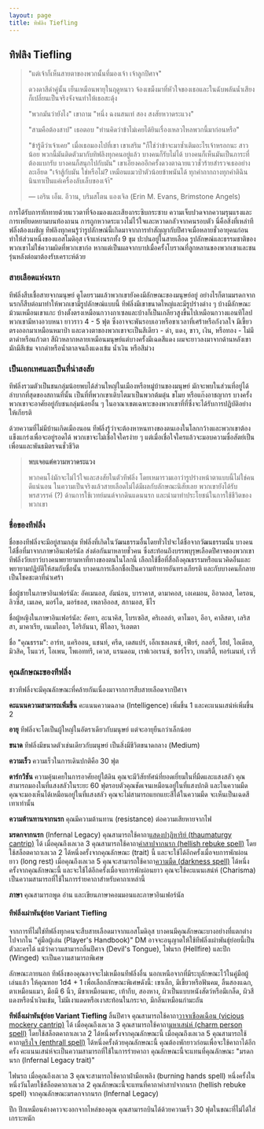 ```yaml
---
layout: page
title: ทิฟลิง Tiefling
---
```

## <a name="tiefling">ทิฟลิง Tiefling</a>

> "แต่เจ้าก็เห็นสายตาของพวกนั้นที่มองเจ้า เจ้าลูกปีศาจ"
>
> ดวงดาสีดำคู่นั้น เย็นเหมือนพายุในฤดูหนาว จ้องเขม็งมาที่หัวใจของเธอและในฉับพลันน้ำเสียงก็เปลี่ยนเป็นจริงจังจนทำให้เธอสะดุ้ง
>
> "พวกมันว่ายังไง" เขาถาม "หนึ่ง ฉงนสนเท่ สอง สงสัยหวาดระแวง"
>
> "สามคือต้องสาป" เธอตอบ "ท่านคิดว่าข้าไม่เคยได้ยินเรื่องเหลวไหลพวกนี้มาก่อนหรือ"
>
> "ข้ารู้ดีว่าเจ้าเคย" เมื่อเธอมองไปที่เขา เขาเสริม "ก็ใช่ว่าข้าจะมาซ้ำเติมอะไรเจ้าหรอกนะ สาวน้อย พวกนี้มันติดตัวมากับทิฟลิงทุกคนอยู่แล้ว บางคนก็รับไม่ได้ บางคนก็เห็นมันเป็นภาระที่ต้องแบกรับ บางคนก็สนุกไปกับมัน" เขาเอียงคออีกครั้งดวงตาฉายแววชั่วร้ายสำรวจเธออย่างละเอียด "เจ้าสู้กับมัน ใช่หรือไม่? เหมือนแมวป่าตัวน้อยข้าพนันได้ ทุกคำถากถางทุกคำติฉินนินทาเป็นแค่เครื่องลับเล็บของเจ้า้"
>
> — เอริน เอ็ม. อีวาน, บริมสโตน แองเจิล (Erin M. Evans, Brimstone Angels)

การได้รับการทักทายด้วยแววตาที่จ้องมองและเสียงกระซิบกระซาบ ความเจ็บปวดจากความรุนแรงและการเหยียดหยามบนท้องถนน การถูกหวาดระแวงไม่ไว้ใจและหวาดกลัวจากคนรอบตัว นี่คือสิ่งที่เหล่าทีฟลิ่งต้องเผชิญ ทีฟลิงทุกคนรู้ว่ารูปลักษณ์นี้เกิดมาจากการทำสัญญากับปีศาจเมื่อหลายชั่วอายุคนก่อน ทำให้ส่วนหนึ่งของแอสโมดิอุส เจ้าแห่งนรกทั้ง 9 ขุม ปะปนอยู่ในสายเลือด รูปลักษณ์และธรรมชาติของพวกเขาไม่ใช่ความผิดที่พวกเขาก่อ หากแต่เป็นผลจากบาปเมื่อครั้งโบราณที่ลูกหลานของพวกเขาและชนรุ่นหลังต่อมาต้องรับเคราะห์ด้วย

### สายเลือดแห่งนรก

ทีฟลิ่งสืบเชื้อสายจากมนุษย์ ดูโดยรวมแล้วพวกเขายังคงมีลักษณะของมนุษย์อยู่ อย่างไรก็ตามมรดกจากนรกก็สืบต่อมาทำให้พวกเขามีรูปลักษณ์แบบนี้ ทีฟลิ่งมีเขาขนาดใหญ่และมีรูปร่างต่าง ๆ บ้างมีลักษณะม้วนเหมือนเขาแกะ บ้างตั้งตรงเหมือนกวางกาเซลและบ้างก็เป็นเกลียวสูงขึ้นไปเหมือนกวางแอนทิโลป พวกเขามีหางอวบหนา ยาวราว 4 - 5 ฟุต ซึ่งอาจจะพันรอบเอวหรือขาเวลาที่เศร้าหรือกังวลใจ มีเขี้ยวตรงออกมาเหมือนหมาป่า และดวงตาของพวกเขาจะเป็นสีเดียว - ดำ, แดง, ขาว, เงิน, หรือทอง - ไม่มีตาดำหรือแก้วตา สีผิวหลากหลายเหมือนมนุษย์แต่บางครั้งมีเฉดสีแดง ผมจะยาวลงมาจากด้านหลังเขา มักมีสีเข้ม จากดำหรือน้ำตาลจนถึงแดงเข้ม น้ำเงิน หรือสีม่วง

### เป็นเอกเทศและเป็นที่น่าสงสัย

ทีฟลิ่งรวมตัวเป็นชนกลุ่มน้อยพบได้ส่วนใหญ่ในเมืองหรือหมู่บ้านของมนุษย์ มักจะพบในส่วนที่อยู่ได้ลำบากที่สุดของสถานที่นั้น เป็นที่ที่พวกเขาเติบโตมาเป็นพวกต้มตุ๋น ขโมย หรือแก๊งอาชญากร บางครั้งพวกเขาจะอาศัยอยู่กับชนกลุ่มน้อยอื่น ๆ ในอาณาเขตเฉพาะของพวกเขาที่ที่ซึ่งจะได้รับการปฏิบัติอย่างให้เกียรติ

ด้วยความที่ไม่มีบ้านเกิดเมืองนอน ทีฟลิ่งรู้ว่าจะต้องหาหนทางของตนเองในโลกกว้างและพวกเขาต้องแข็งแกร่งเพื่อจะอยู่รอดได้ พวกเขาจะไม่เชื่อใจใครง่าย ๆ แต่เมื่อเชื่อใจใครแล้วจะมอบความซื่อสัตย์เป็นเพื่อนและพันธมิตรจนชั่วชีวิต

> **พบเจอแต่ความหวาดระแวง**
>
> พวกคนโง่มักจะไม่ไว้ใจและสงสัยในตัวทีฟลิ่ง โดยเหมารวมเอาว่ารูปร่างหน้าตาแบบนี้ไม่ใช่คนดีแน่นอน ในความเป็นจริงแล้วสายเลือดไม่ได้มีผลกับลักษณะนิสัยเลย พวกเขายังได้รับพรสวรรค์ (?) ด้านการใช้เวทย์มนต์จากดินแดนนรก และนำมาทำประโยชน์ในการใช้ชีวิตของพวกเขา

### ชื่อของทีฟลิ่ง

ชื่อของทีฟลิ่งจะมีอยู่สามกลุ่ม ทีฟลิ่งที่เกิดในวัฒนธรรมอื่นโดยทั่วไปจะได้ชื่อจากวัฒนธรรมนั้น บางคนได้ชื่อที่มาจากภาษาอินเฟอร์นัล ส่งต่อกันมาหลายชั่วคน ซึ่งสะท้อนถึงบรรพบุรุษเลือดปีศาจของพวกเขา ทีฟลิ่งวัยเยาว์บางคนพยายามหาที่ทางของตนในโลกนี้ เลือกใช้ชื่อที่สื่อถึงคุณธรรมหรือแนวคิดอื่นและพยายามปฏิบัติให้สมกับชื่อนั้น บางคนการเลือกชื่อเป็นความท้าทายอันทรงเกียรติ และกับบางคนก็กลายเป็นโชคชะตาที่น่าเศร้า

ชื่อผู้ชายในภาษาอินเฟอร์นัล: อัคเมนอส, อัมน่อน, บาราคาส, ดามาคอส, เอเคมอน, อิอาดอส, ไครอน, ลิวซิส, เมเลค, มอร์ได, มอร์ธอส, เพลาอิออส, สกามอส, ธีไร

ชื่อผู้หญิงในภาษาอินเฟอร์นัล: อัคทา, อะนาคิส, ไบรเซอิส, คริเอลล่า, ดาไมอา, อีอา, คาลิสตา, เลริสสา, มาคาเรีย, เนเมไออา, โอริอันนา, ฟีไลอา, ริเอตตา

ชื่อ "คุณธรรม": อาร์ท, แคริออน, แชนท์, ครีด, เดสแปร์, เอ็กเซลเลนซ์, เฟียร์, กลอรี่, โฮป, ไอเดียล, มิวสิค, โนแวร์, โอเพน, โพเอททรี, เควส, แรนดอม, เรฟเวอเรนซ์, ซอร์โรว, เทเมริตี้, ทอร์เมนท์, เวรี่

### คุณลักษณะของทีฟลิ่ง

ชาวทีฟลิ่งจะมีคุณลักษณะที่คล้ายกันเนื่องมาจากการสืบสายเลือดจากปีศาจ

**คะแนนความสามารถเพิ่มขึ้น** คะแนนความฉลาด (Intelligence) เพิ่มขึ้น 1 และคะแนนเสน่ห์เพิ่มขึ้น 2

**อายุ** ทีฟลิ่งจะโตเป็นผู้ใหญ่ในอัตราเดียวกับมนุษย์ แต่จะอายุยืนกว่าเล็กน้อย

**ขนาด** ทีฟลิ่งมีขนาดตัวเช่นเดียวกับมนุษย์ เป็นสิ่งมีชีวิตขนาดกลาง (Medium)

**ความเร็ว** ความเร็วในการเดินปกติคือ 30 ฟุต

**ดาร์กวิชัน** ความคุ้นเคยในการอาศัยอยู่ใต้ดิน คุณจะมีวิสัยทัศน์ที่ยอดเยี่ยมในที่มืดและแสงสลัว คุณสามารถมองในที่แสงสลัวในระยะ 60 ฟุตรอบตัวคุณชัดเจนเหมือนอยู่ในที่แสงปกติ และในความมืดคุณจะมองเห็นได้เหมือนอยู่ในที่แสงสลัว คุณจะไม่สามารถแยกแยะสีได้ในความมืด จะเห็นเป็นเฉดสีเทาเท่านั้น

**ความต้านทานจากนรก** คุณมีความต้านทาน (resistance) ต่อความเสียหายจากไฟ

**มรดกจากนรก** (Infernal Legacy) คุณสามารถใช้คาถา[แสดงปาฏิหาริย์ (thaumaturgy cantrip)](../../ch11-spells/#thaumaturgy) ได้ เมื่อคุณถึงเลเวล 3 คุณสามารถใช้คาถา[คำสาปจากนรก (hellish rebuke spell)](../../ch11-spells/#hellish-rebuke) โดยใช้สล็อตคาถาเลเวล 2 ได้หนึ่งครั้งจากคุณลักษณะ (trait) นี้ และจะใช้ได้อีกครั้งเมื่อจบการพักผ่อนยาว (long rest) เมื่อคุณถึงเลเวล 5 คุณจะสามารถใช้คาถา[ความมืด (darkness spell)](../../ch11-spells/#darkness) ได้หนึ่งครั้งจากคุณลักษณะนี้ และจะใช้ได้อีกครั้งเมื่อจบการพักผ่อนยาว คุณจะใช้คะแนนเสน่ห์ (Charisma) เป็นความสามารถที่ใช้ในการร่ายคาถาสำหรับคาถาเหล่านี้

**ภาษา** คุณสามารถพูด อ่าน และเขียนภาษาคอมมอนและภาษาอินเฟอร์นัล

#### ทีฟลิ่งเผ่าพันธุ์ย่อย Variant Tiefling
จากการที่ไม่ใช่ทีฟลิ่งทุกคนจะสืบสายเลือดมาจากแอสโมดิอุส บางคนมีคุณลักษณะบางอย่างที่แตกต่างไปจากใน "คู่มือผู้เล่น (Player's Handbook)" DM อาจจะอนุญาตให้ใช้ทีฟลิ่งเผ่าพันธุ์ย่อยนี้เป็นตัวละครได้ แม้ว่าความสามารถลิ้นปีศาจ (Devil's Tongue), ไฟนรก (Hellfire) และปีก (Winged) จะเป็นความสามารถพิเศษ

ลักษณะภายนอก ทีฟลิ่งของคุณอาจจะไม่เหมือนทีฟลิ่งอื่น นอกเหนือจากที่มีระบุลักษณะไว้ในคู่มือผู้เล่นแล้ว ให้คุณทอย 1d4 + 1 เพื่อเลือกลักษณะพิเศษดังนี้: เขาเล็ก, มีเขี้ยวหรือฟันคม, ลิ้นสองแฉก, ตาเหมือนแมว, มือมี 6 นิ้ว, มีขาเหมือนแพะ, เท้ากีบ, สองหาง, ผิวเป็นแบบหนังสัตว์หรือมีเกล็ด, ผิวสีแดงหรือน้ำเงินเข้ม, ไม่มีเงาแดดหรือเงาสะท้อนในกระจก, มีกลิ่นเหมือนกำมะถัน

**ทีฟลิ่งเผ่าพันธุ์ย่อย Variant Tiefling**
ลิ้นปีศาจ คุณสามารถใช้คาถา[วาจาเชือดเฉือน (vicious mockery cantrip)](../../ch11-spells/#vicious-mockery) ได้ เมื่อคุณถึงเลเวล 3 คุณสามารถใช้คาถา[มหาเสน่ห์ (charm person spell)](../../ch11-spells/#charm-person) โดยใช้สล็อตคาถาเลเวล 2 ได้หนึ่งครั้งจากคุณลักษณะนี้ เมื่อคุณถึงเลเวล 5 คุณสามารถใช้คาถา[ตรึงใจ (enthrall spell)](../../ch11-spells/#enthrall) ได้หนึ่งครั้งด้วยคุณลักษณะนี้ คุณต้องพักยาวก่อนเพื่อจะใช้คาถาได้อีกครั้ง คะแนนเสน่ห์จะเป็นความสามารถที่ใช้ในการร่ายคาถา คุณลักษณะนี้จะแทนที่คุณลักษณะ "มรดกนรก (Infernal Legacy trait)"

ไฟนรถ เมื่อคุณถึงเลเวล 3 คุณจะสามารถใช้คาถาฝ่ามือเพลิง (burning hands spell) หนึ่งครั้งในหนึ่งวันโดยใช้สล็อตคาถาเลเวล 2 คุณลักษณะนี้จะแทนที่คาถาคำสาปจากนรก (hellish rebuke spell) จากคุณลักษณะมรดกจากนรก (Infernal Legacy)

ปีก ปีกเหมือนค้างคาวจะงอกจากไหล่ของคุณ คุณสามารถบินได้ด้วยความเร็ว 30 ฟุตในขณะที่ไม่ได้ใส่เกราะหนัก